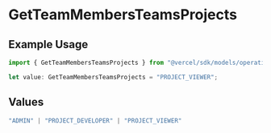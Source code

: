 # GetTeamMembersTeamsProjects

## Example Usage

```typescript
import { GetTeamMembersTeamsProjects } from "@vercel/sdk/models/operations/getteammembers.js";

let value: GetTeamMembersTeamsProjects = "PROJECT_VIEWER";
```

## Values

```typescript
"ADMIN" | "PROJECT_DEVELOPER" | "PROJECT_VIEWER"
```